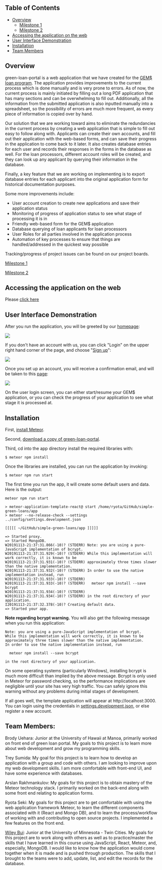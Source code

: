 ## Table of Contents
* [Overview](#overview)
  * [Milestone 1](#milestone1)
  * [Milestone 2](#milestone2)
* [Accessing the application on the web](#accesswebapplication)
* [User Interface Demonstration](#demo)
* [Installation](#installation)
* [Team Members](#teammembers)

<a name="overview"></a>
## Overview

green-loan-portal is a web application that we have created for the [GEM$ loan program](https://gems.hawaii.gov/). The application provides improvements to the current process which is done manually and is very prone to errors. As of now, the current process is mainly initiated by filling out a long PDF application that has many sections and can be overwhelming to fill out. Additionally, all the information from the submitted application is also inputted manually into a spreadsheet, so the possibility of errors are much more frequent, as every piece of information is copied over by hand. 

Our solution that we are working toward aims to eliminate the redundancies in the current process by creating a web application that is simple to fill out easy to follow along with. Applicants can create their own accounts, and fill out their application with the web-based forms, and can save their progress in the application to come back to it later. It also creates database entries for each user and records their responses in the forms in the database as well. For the loan processors, different account roles will be created, and they can look up any applicant by querying their information in the database. 

Finally, a key feature that we are working on implementing is to export database entries for each applicant into the original application form for historical documentation purposes. 

Some more improvements include:

* User account creation to create new applications and save their application status
* Monitoring of progress of application status to see what stage of processing it is in
* Friendly web-based form for the GEM$ application
* Database querying of loan applicants for loan processors
* User Roles for all parties involved in the application process
* Automation of key processes to ensure that things are handled/addressed in the quickest way possible

Tracking/progress of project issues can be found on our project boards.

<a name="milestone1"></a>
[Milestone 1](https://github.com/orgs/green-loan-portal/projects/1)

<a name="milestone2"></a>
[Milestone 2](https://github.com/orgs/green-loan-portal/projects/2)

<a name="accesswebapplication"></a>
## Accessing the application on the web

Please [click here](http://simple-green-loans.meteorapp.com/#/)

<a name="demo"></a>
## User Interface Demonstration

After you run the application, you will be greeted by our [homepage](http://simple-green-loans.meteorapp.com):

<img src="images/HomePage.png">

If you don't have an account with us, you can click "Login" on the upper right hand corner of the page, and choose "[Sign up](http://simple-green-loans.meteorapp.com/#/signup)":

<img src="images/register.png">

Once you set up an account, you will receive a confirmation email, and will be taken to this [page](http://simple-green-loans.meteorapp.com/#/Profile):

<img src="images/userlogin.png">

On the user login screen, you can either start/resume your GEM$ application, or you can check the progress of your application to see what stage it is processed at. 

<a name="installation"></a>
## Installation

First, [install Meteor](https://www.meteor.com/install).

Second, [download a copy of green-loan-portal](https://github.com/green-loan-portal/simple-green-loans). 

Third, cd into the app directory install the required libraries with:

`$ meteor npm install`

Once the libraries are installed, you can run the application by invoking:

`$ meteor npm run start`

The first time you run the app, it will create some default users and data. Here is the output:
```
meteor npm run start              

> meteor-application-template-react@ start /home/ryota/GitHub/simple-green-loans/app
> meteor --no-release-check --settings ../config/settings.development.json

[[[[[ ~/GitHub/simple-green-loans/app ]]]]]   

=> Started proxy.                             
=> Started MongoDB.                           
W20191113-21:37:31.866(-10)? (STDERR) Note: you are using a pure-JavaScript implementation of bcrypt.
W20191113-21:37:31.929(-10)? (STDERR) While this implementation will work correctly, it is known to be
W20191113-21:37:31.931(-10)? (STDERR) approximately three times slower than the native implementation.
W20191113-21:37:31.932(-10)? (STDERR) In order to use the native implementation instead, run
W20191113-21:37:31.933(-10)? (STDERR) 
W20191113-21:37:31.933(-10)? (STDERR)   meteor npm install --save bcrypt
W20191113-21:37:31.934(-10)? (STDERR) 
W20191113-21:37:31.934(-10)? (STDERR) in the root directory of your application.
I20191113-21:37:32.378(-10)? Creating default data.
=> Started your app.
```

**Note regarding bcrypt warning.** You will also get the following message when you run this application:

```
Note: you are using a pure-JavaScript implementation of bcrypt.
While this implementation will work correctly, it is known to be
approximately three times slower than the native implementation.
In order to use the native implementation instead, run

  meteor npm install --save bcrypt

in the root directory of your application.
```

On some operating systems (particularly Windows), installing bcrypt is much more difficult than implied by the above message. Bcrypt is only used in Meteor for password checking, so the performance implications are negligible until your site has very high traffic. You can safely ignore this warning without any problems during initial stages of development.

If all goes well, the template application will appear at http://localhost:3000. You can login using the credentials in [settings.development.json](https://github.com/ics-software-engineering/meteor-application-template-react/blob/master/config/settings.development.json), or else register a new account.

<a name="teammembers"></a>
## Team Members:

Brody Uehara: Junior at the University of Hawaii at Manoa, primarily worked on front end of green loan portal. My goals to this project is to learn more about web development and grow my programming skills. 

Trey Sumida: My goal for this project is to learn how to develop an application with a group and code with others. I am looking to improve upon my web development skills. I am more comfortable with front-end UI, and have some experience with databases.

Arslan Rakhmankulov: My goals for this project is to obtain mastery of the Meteor technology stack. I primarily worked on the back-end along with some front end relating to application forms.

Ryota Seki: My goals for this project are to get comfortable with using the web application framework Meteor, to learn the different components associated with it (React and Mongo DB), and to learn the process/workflow of working with and contributing to open source projects. I implemented a few features on the front end. 

[Wiley Bui](https://wileybui.com): Junior at the University of Minnesota - Twin Cities. My goals for this project are to work along with others as well as to practice/master the skills that I have learned in this course using JavaScript, React, Meteor, and, especially, MongoDB. I would like to know how the application would come together when it is made and is pushed through production. The skills that I brought to the teams were to add, update, list, and edit the records for the database.

